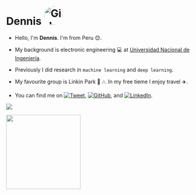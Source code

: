 # Dennis <img src="https://dennishnf.com/dennishnf-photo1.jpg" alt="Girl in a jacket" width="50" height="50" style ="border-radius: 50%;">

- Hello, I'm **Dennis**. I'm from Peru :blush:. 

- My background is electronic engineering :computer: at [Universidad Nacional de Ingeniería](https://www.uni.edu.pe/). 

- Previously I did research in ```machine learning``` and ```deep learning```. 

- My favourite group is Linkin Park :guitar: :notes:. In my free tieme I enjoy travel :airplane:. 

- You can find me on [![Tweet](https://img.shields.io/badge/Twitter-1DA1F2?style=for-the-badge&logo=twitter&logoColor=white)](https://github.com/dennishnf), [![GitHub](https://img.shields.io/badge/GitHub-100000?style=for-the-badge&logo=github&logoColor=white
)](https://github.com/dennishnf), and [![LinkedIn](https://img.shields.io/badge/LinkedIn-0077B5?style=for-the-badge&logo=linkedin&logoColor=white)](https://www.linkedin.com/in/dennishnf).

![](https://media.giphy.com/media/3oKIPnAiaMCws8nOsE/giphy-downsized.gif)


<img align="center" width="200" src="https://media.giphy.com/media/3oKIPnAiaMCws8nOsE/giphy-downsized.gif">

